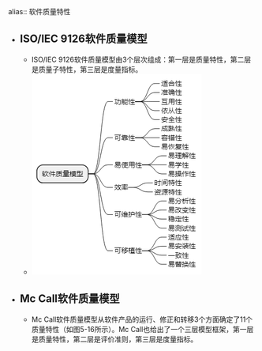 alias:: 软件质量特性

- ## ISO/IEC 9126软件质量模型
	- ISO/IEC 9126软件质量模型由3个层次组成：第一层是质量特性，第二层是质量子特性，第三层是度量指标。
	- ![image.png](../assets/image_1649030356318_0.png)
- ## Mc Call软件质量模型
	- Mc Call软件质量模型从软件产品的运行、修正和转移3个方面确定了11个质量特性（如图5-16所示）。Mc Call也给出了一个三层模型框架，第一层是质量特性，第二层是评价准则，第三层是度量指标。